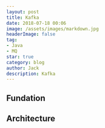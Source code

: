 ```yaml
---
layout: post
title: Kafka 
date: 2018-07-18 00:06
image: /assets/images/markdown.jpg
headerImage: false
tag:
- Java
- MQ
star: true
category: blog
author: Jack
description: Kafka
---
```



## Fundation

## Architecture

## 


